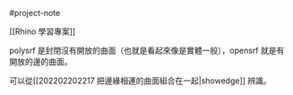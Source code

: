 #project-note 

[[Rhino 學習專案]]

polysrf 是封閉沒有開放的曲面（也就是看起來像是實體一般），opensrf 就是有開放的邊的曲面。

可以從[[202202202217 把邊緣相連的曲面組合在一起|showedge]] 辨識。